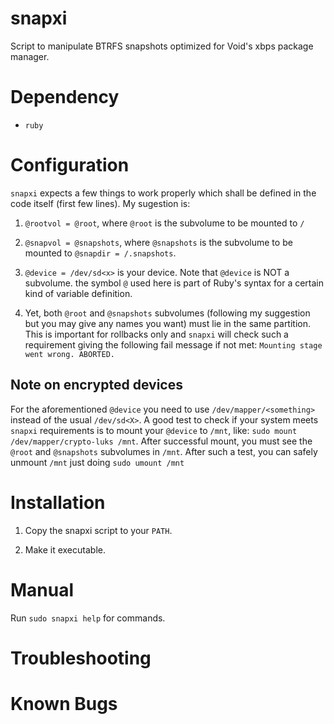 # snapxi

Script to manipulate BTRFS snapshots optimized for Void's xbps package manager. 

# Dependency

- `ruby`

# Configuration

`snapxi` expects a few things to work properly which shall be defined
in the code itself (first few lines). My sugestion is:

1. `@rootvol = @root`, where `@root` is the subvolume to be mounted to `/`

2. `@snapvol = @snapshots`, where `@snapshots` is the subvolume to be mounted to 
`@snapdir = /.snapshots`. 

3. `@device = /dev/sd<x>` is your device. Note that `@device` is NOT a subvolume.
the symbol `@` used here is part of Ruby's syntax for a certain kind of variable definition.

4. Yet, both `@root` and `@snapshots` subvolumes (following my suggestion but you
may give any names you want) must lie in the same partition.
This is important for rollbacks only and `snapxi` will check such a requirement
giving the following fail message if not met: `Mounting stage went wrong. ABORTED.`

## Note on encrypted devices

For the aforementioned `@device` you need to use `/dev/mapper/<something>` instead of the usual `/dev/sd<X>`. 
A good test to check if your system meets `snapxi` requirements is to mount your `@device` to `/mnt`, like: `sudo mount /dev/mapper/crypto-luks /mnt`. After successful mount, you must see the `@root` and  `@snapshots` subvolumes in `/mnt`. 
After such a test, you can safely unmount `/mnt` just doing `sudo umount /mnt`


# Installation

1. Copy the snapxi script to your `PATH`.

2. Make it executable.

# Manual

Run `sudo snapxi help` for commands. 

# Troubleshooting

# Known Bugs 

